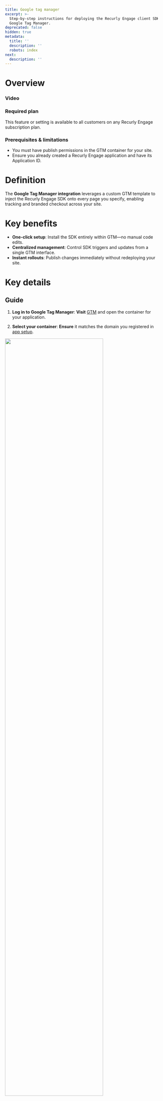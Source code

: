```yaml
---
title: Google tag manager
excerpt: >-
  Step-by-step instructions for deploying the Recurly Engage client SDK via
  Google Tag Manager.
deprecated: false
hidden: true
metadata:
  title: ''
  description: ''
  robots: index
next:
  description: ''
---
```

# Overview

### Video

<Embed url="https://www.loom.com/embed/9299487b721c4345a6326916ef68f287?sid=a721bfdd-f71a-431c-ae76-bd8f84bbbc82" href="https://www.loom.com/embed/9299487b721c4345a6326916ef68f287?sid=a721bfdd-f71a-431c-ae76-bd8f84bbbc82" typeOfEmbed="iframe" height="460px" width="100%" iframe="true" />

### Required plan

This feature or setting is available to all customers on any Recurly Engage subscription plan.

### Prerequisites & limitations

* You must have publish permissions in the GTM container for your site.
* Ensure you already created a Recurly Engage application and have its Application ID.

# Definition

The **Google Tag Manager integration** leverages a custom GTM template to inject the Recurly Engage SDK onto every page you specify, enabling tracking and branded checkout across your site.

# Key benefits

* **One-click setup**: Install the SDK entirely within GTM—no manual code edits.
* **Centralized management**: Control SDK triggers and updates from a single GTM interface.
* **Instant rollouts**: Publish changes immediately without redeploying your site.

# Key details

## Guide

1. **Log in to Google Tag Manager**: **Visit** [GTM](https://tagmanager.google.com/#/home) and open the container for your application.

2. **Select your container**: **Ensure** it matches the domain you registered in [app setup](setup-your-app).

<Image align="center" className="border" border={true} width="80% " src="https://files.readme.io/2fe6657-Screenshot_2024-05-22_at_18.16.19.png" />

3. **Add a new tag**: In the left navigation, **click** **Tags** → **New**.

<Image align="center" className="border" border={true} width="80% " src="https://files.readme.io/ac79c42-Screenshot_2024-05-22_at_18.17.19.png" />

4. **Search for the Recurly Engage template**: In the **Choose tag type** pane, **use** the search bar (top right) and **enter** **Recurly Engage**.

<Image align="center" className="border" border={true} width="80% " src="https://files.readme.io/d98bcf3-image.png" />

5. **Get your Application ID**: Log in to your Recurly Engage console and navigate to **Settings > Application** to copy the ID.

<Image align="center" className="border" border={true} width="80% " src="https://files.readme.io/f048f16-Screenshot_2024-05-22_at_18.30.09.png" />

6. **Configure the tag**

* **Name** it **Recurly Engage Tag**
* **Paste** your **Application ID** into the template field
* Under **Triggering**, **choose** **All Pages**
* **Click** **Save**

<Image align="center" className="border" border={true} width="80% " src="https://files.readme.io/1056d86-Screenshot_2024-05-22_at_18.33.53.png" />

7. **Publish your container**: **Click** **Submit** in the top right of GTM, **add** a descriptive version name (e.g., “Add Recurly Engage SDK”), and **hit** **Publish**.

<Image align="center" className="border" border={true} width="80% " src="https://files.readme.io/a0de186-Screenshot_2024-05-22_at_18.35.42.png" />

<Image align="center" className="border" border={true} width="80% " src="https://files.readme.io/a0de186-Screenshot_2024-05-22_at_18.35.42.png" />